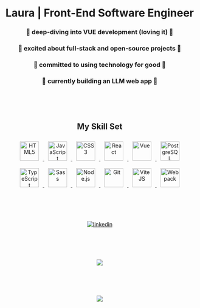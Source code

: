 # <div align="center">Laura | Front-End Software Engineer</div>  
  
### <div align="center">🤿 deep-diving into VUE development (loving it) 🤿</div>  
  
### <div align="center">🥞 excited about full-stack and open-source projects 🥞 </div>  

### <div align="center">🌱 committed to using technology for good 🌱</div> 
  
### <div align="center">💼 currently building an LLM web app 💼 </div>  

<br/><br/><br/>

## <div align="center">  My Skill Set  </div>
<div align="center">  
  <a href="https://en.wikipedia.org/wiki/HTML5" target="_blank">
    <img style="margin: 10px" src="https://cdn.jsdelivr.net/gh/devicons/devicon@latest/icons/html5/html5-original.svg" alt="HTML5" height="50" />
  </a>  
  <a href="https://www.javascript.com/" target="_blank">
    <img style="margin: 10px" src="https://cdn.jsdelivr.net/gh/devicons/devicon@latest/icons/javascript/javascript-original.svg" alt="JavaScript" height="50" />
  </a>  
  <a href="https://www.w3schools.com/css/" target="_blank">
    <img style="margin: 10px" src="https://cdn.jsdelivr.net/gh/devicons/devicon@latest/icons/css3/css3-original.svg" alt="CSS3" height="50" />
  </a>  
  <a href="https://reactjs.org/" target="_blank">
    <img style="margin: 10px" src="https://cdn.jsdelivr.net/gh/devicons/devicon@latest/icons/react/react-original.svg" alt="React" height="50" />
  </a>  
  <a href="https://vuejs.org/" target="_blank">
    <img style="margin: 10px" src="https://cdn.jsdelivr.net/gh/devicons/devicon@latest/icons/vuejs/vuejs-original.svg" alt="Vue" height="50" />
  </a>  
  <a href="https://www.postgresql.org/" target="_blank">
    <img style="margin: 10px" src="https://cdn.jsdelivr.net/gh/devicons/devicon@latest/icons/postgresql/postgresql-original.svg" alt="PostgreSQL" height="50" />
  </a>  
  <a href="https://www.typescriptlang.org/" target="_blank">
    <img style="margin: 10px" src="https://cdn.jsdelivr.net/gh/devicons/devicon@latest/icons/typescript/typescript-original.svg" alt="TypeScript" height="50" />
  </a>  
  <a href="https://sass-lang.com/" target="_blank">
    <img style="margin: 10px" src="https://cdn.jsdelivr.net/gh/devicons/devicon@latest/icons/sass/sass-original.svg" alt="Sass" height="50" />
  </a>  
  <a href="https://nodejs.org/" target="_blank">
    <img style="margin: 10px" src="https://cdn.jsdelivr.net/gh/devicons/devicon@latest/icons/nodejs/nodejs-original.svg" alt="Node.js" height="50" />
  </a>  
  <a href="https://git-scm.com/" target="_blank">
    <img style="margin: 10px" src="https://cdn.jsdelivr.net/gh/devicons/devicon@latest/icons/git/git-original.svg" alt="Git" height="50" />
  </a>  
  <a href="https://vitejs.dev/" target="_blank">
    <img style="margin: 10px" src="https://cdn.jsdelivr.net/gh/devicons/devicon@latest/icons/vitejs/vitejs-original.svg" alt="ViteJS" height="50" />
  </a>  
  <a href="https://webpack.js.org/" target="_blank">
    <img style="margin: 10px" src="https://cdn.jsdelivr.net/gh/devicons/devicon@latest/icons/webpack/webpack-original.svg" alt="Webpack" height="50" />
  </a>  
</div>

<br/><br/><br/>

<div  align="center" ><a href="https://linkedin.com/in/lauralonggone" target="_blank">
<img src=https://img.shields.io/badge/linkedin-%231E77B5.svg?&style=for-the-badge&logo=linkedin&logoColor=white alt=linkedin style="margin-bottom: 5px;" />
</a>
</div>

<br/><br/><br/>

<div align="center"><img src="https://github-readme-stats.vercel.app/api?username=lalonggone&show_icons=true&count_private=true&hide_border=true" align="center" /></div> 

<br/><br/><br/>

<div align="center">
<img src="https://komarev.com/ghpvc/?username=lalonggone&&style=flat-square" align="center" />
</div>  

<br/><br/><br/>

<div align="center"></div>

<br/><br/>

